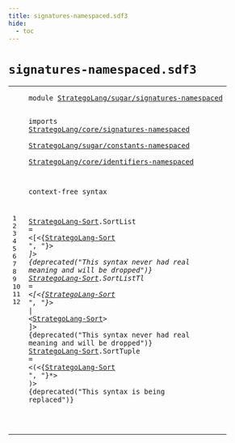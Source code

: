 ```yaml
---
title: signatures-namespaced.sdf3
hide:
  - toc
---
```


# `signatures-namespaced.sdf3`



[pdmosses/stratego/stratego.lang/src-gen/syntax/StrategoLang/sugar/signatures-namespaced.sdf3]: https://github.com/pdmosses/stratego/blob/master/stratego.lang/src-gen/syntax/StrategoLang/sugar/signatures-namespaced.sdf3 "The source file on GitHub"

<div class="sdf3"><table class="highlighttable"><tbody><tr><td class="linenos"><div class="linenodiv"><pre><span></span>1
2
3
4
5
6
7
8
9
10
11
12
</pre></div></td>
<td class="code"><pre><code><span class="keyword">module</span> <a href="../strategies-namespaced.sdf3#StrategoLang/sugar/signatures-namespaced_347_387" id="StrategoLang/sugar/signatures-namespaced_7_47" title="Referenced at ../strategies-namespaced.sdf3 line 11">StrategoLang/sugar/signatures-namespaced</a>

<span class="keyword">imports</span>
  <a href="../../core/signatures-namespaced.sdf3#StrategoLang/core/signatures-namespaced_7_46" id="StrategoLang/core/signatures-namespaced_59_98" title="Defined at ../../core/signatures-namespaced.sdf3 line 1">StrategoLang/core/signatures-namespaced</a>        
  <a href="../constants-namespaced.sdf3#StrategoLang/sugar/constants-namespaced_7_46" id="StrategoLang/sugar/constants-namespaced_102_141" title="Defined at ../constants-namespaced.sdf3 line 1">StrategoLang/sugar/constants-namespaced</a>        
  <a href="../../core/identifiers-namespaced.sdf3#StrategoLang/core/identifiers-namespaced_7_47" id="StrategoLang/core/identifiers-namespaced_145_185" title="Defined at ../../core/identifiers-namespaced.sdf3 line 1">StrategoLang/core/identifiers-namespaced</a>

<span class="keyword">context-free syntax</span>

  <a href="#StrategoLang-Sort_538_555" id="StrategoLang-Sort_210_227" title="Referenced at line 12">StrategoLang-Sort</a>.<span class="cons_Constructor"><span id="SortList_228_236" title="Not referenced locally, nor via imports">SortList</span></span> = &lt;<span class="cons_String">[</span>&lt;{<a href="#StrategoLang-Sort_210_227" id="StrategoLang-Sort_243_260" title="Defined at line 10, 11, 12">StrategoLang-Sort</a> <span class="cons_Lit">", "</span>}*&gt; <span class="cons_String">]</span>&gt; {<span class="keyword">deprecated</span>("This syntax never had real meaning and will be dropped")}
  <a href="#StrategoLang-Sort_538_555" id="StrategoLang-Sort_345_362" title="Referenced at line 12">StrategoLang-Sort</a>.<span class="cons_Constructor"><span id="SortListTl_363_373" title="Not referenced locally, nor via imports">SortListTl</span></span> = &lt;<span class="cons_String">[</span>&lt;{<a href="#StrategoLang-Sort_210_227" id="StrategoLang-Sort_380_397" title="Defined at line 10, 11, 12">StrategoLang-Sort</a> <span class="cons_Lit">", "</span>}*&gt; <span class="cons_String">|</span> &lt;<a href="#StrategoLang-Sort_210_227" id="StrategoLang-Sort_409_426" title="Defined at line 10, 11, 12">StrategoLang-Sort</a>&gt; <span class="cons_String">]</span>&gt; {<span class="keyword">deprecated</span>("This syntax never had real meaning and will be dropped")}
  <a href="#StrategoLang-Sort_538_555" id="StrategoLang-Sort_504_521" title="Referenced at line 12">StrategoLang-Sort</a>.<span class="cons_Constructor"><span id="SortTuple_522_531" title="Not referenced locally, nor via imports">SortTuple</span></span> = &lt;<span class="cons_String">(</span>&lt;{<a href="#StrategoLang-Sort_210_227" id="StrategoLang-Sort_538_555" title="Defined at line 10, 11, 12">StrategoLang-Sort</a> <span class="cons_Lit">", "</span>}*&gt; <span class="cons_String">)</span>&gt; {<span class="keyword">deprecated</span>("This syntax is being replaced")}

</code></pre></td></tr></tbody></table></div>